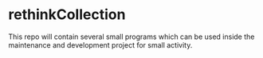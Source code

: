 rethinkCollection
=================

This repo will contain several small programs which can be used inside the maintenance and development project for small activity.
